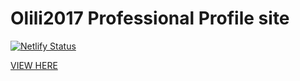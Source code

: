
# Olili2017 Professional Profile site

<!-- This site was build with the intension of providing a constant online presense in case of need. -->

[![Netlify Status](https://api.netlify.com/api/v1/badges/f48f239c-1c15-4ed7-81ba-94d9efe6e3bc/deploy-status)](https://app.netlify.com/sites/olili/deploys) &nbsp;&nbsp;&nbsp;

[VIEW HERE](https://olili.netlify.com)